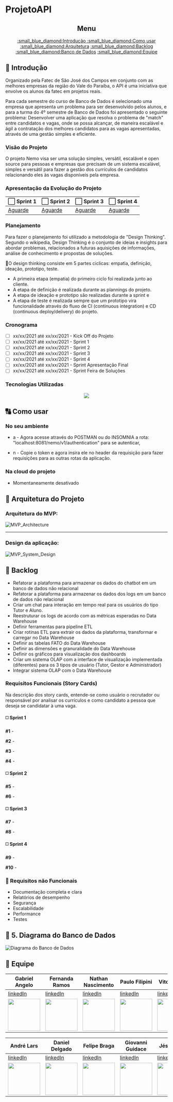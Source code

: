 # ProjetoAPI

<div align="center">
      <h2>Menu</h2>
      <p>
            <a href="#introducao"><span>:small_blue_diamond:</span>Introdução </a>
            <a href="#comousar"><span>:small_blue_diamond:</span>Como usar</a>
            <a href="#arquitetura"><span>:small_blue_diamond:</span>Arquitetura</a>
            <a href="#backlog"><span>:small_blue_diamond:</span>Backlog</a>
            <a href="#bd"><span>:small_blue_diamond:</span>Banco de Dados</a>
            <a href="#equipe"><span>:small_blue_diamond:</span>Equipe</a>
      </p>
</div>

<a name="introducao"></a>
## :scroll: Introdução

Organizado pela Fatec de São José dos Campos em conjunto com as melhores empresas da região do Vale do Paraíba, o API é uma iniciativa que envolve os alunos da fatec em projetos reais. 

Para cada semestre do curso de Banco de Dados é selecionado uma empresa que apresenta um problema para ser desenvolvido pelos alunos, e para a turma do 4º semestre de Banco de Dados foi apresentado o seguinte problema: Desenvolver uma aplicação que resolva o problema de "match" entre candidatos e vagas, onde se possa alcançar, de maneira escalável e ágil a contratação dos melhores candidatos para as vagas apresentadas, através de uma gestão simples e eficiente.

### Visão do Projeto

O projeto Nemo visa ser uma solução simples, versátil, escalável e open source para pessoas e empresas que precisam de um sistema escalável, simples e versátil para fazer a gestão dos currículos de candidatos relacionando eles às vagas disponíveis pela empresa.

### Apresentação da Evolução do Projeto
:white_large_square: Sprint 1  | :white_large_square: Sprint 2 | :white_large_square: Sprint 3 | :white_large_square:  Sprint 4  
--------- |--------- |--------- |--------- |
[Aguarde]() |[Aguarde]() |[Aguarde]() |[Aguarde]() |

### Planejamento

Para fazer o planejamento foi utilizado a metodologia de "Design Thinking". Segundo o wikipedia, Design Thinking é o conjunto de ideias e insights para abordar problemas, relacionados a futuras aquisições de informações, análise de conhecimento e propostas de soluções.

:arrows_counterclockwise:O design thinking consiste em 5 partes ciclicas: empatia, definição, ideação, prototipo, teste.

- A primeira etapa (empatia) do primeiro ciclo foi realizada junto ao cliente.
- A etapa de definição é realizada durante as plannings do projeto.
- A etapa de ideação e prototipo são realizadas durante a sprint e 
- A etapa de teste é realizada sempre que um prototipo vira funcionalidade através do fluxo de CI (continuous integration) e CD (continuous deploy/delivery) do projeto.

### Cronograma

- [ ] xx/xx/2021 até xx/xx/2021 - Kick Off do Projeto
- [ ] xx/xx/2021 até xx/xx/2021 - Sprint 1
- [ ] xx/xx/2021 até xx/xx/2021 - Sprint 2
- [ ] xx/xx/2021 até xx/xx/2021 - Sprint 3
- [ ] xx/xx/2021 até xx/xx/2021 - Sprint 4
- [ ] xx/xx/2021 até xx/xx/2021 - Sprint Apresentação Final
- [ ] xx/xx/2021 até xx/xx/2021 - Sprint Feira de Soluções

### Tecnologias Utilizadas

<div align="center">
      <img src="#">
</div>

## :capital_abcd: Como usar

### No seu ambiente

- a -  Agora acesse através do POSTMAN ou do INSOMNIA a rota: "localhost:8081/nemo/v1/authentication" para se autenticar,

- n - Copie o token e agora insira ele no header da requisição para fazer requisições para as outras rotas da aplicação. 

### Na cloud do projeto

- Momentaneamente desativado

<a name="arquitetura"></a>
## :bookmark_tabs: Arquitetura do Projeto

### Arquitetura do MVP:

![MVP_Architecture](#)

----------------------------------------------------------------------------------------------

### Design da aplicação:

![MVP_System_Design](#)

<a name="backlog"></a>
## :memo: Backlog

- Refatorar a plataforma para armazenar os dados do chatbot em um banco de dados não relacional
- Refatorar a plataforma para armazenar os dados dos logs em um banco de dados não relacional
- Criar um chat para interação em tempo real para os usuários do tipo Tutor e Aluno.
- Reestruturar os logs de acordo com as métricas esperadas no Data Warehouse
- Definir ferramentas para pipeline ETL
- Criar rotinas ETL para extrair os dados da plataforma, transformar e carregar no Data Warehouse
- Definir as tabelas FATO do Data Warehouse
- Definir as dimensões e granuralidade do Data Warehouse
- Definir os gráficos para visualização dos dashboards
- Criar um sistema OLAP com a interface de visualização implementada (diferentes) para os 3 tipos de usuário (Tutor, Gestor e Administrador)
- Integrar sistema OLAP com o Data Warehouse

### Requisitos Funcionais (Story Cards)

Na descrição dos story cards, entende-se como usuário o recrutador ou responsável por analisar os currículos e como candidato a pessoa que deseja se candidatar à uma vaga.

#### :white_medium_square: Sprint 1
<strong>#1</strong> - 

<strong>#2</strong> -  

<strong>#3</strong> - 

<strong>#4</strong> - 

#### :white_medium_square: Sprint 2


<strong>#5</strong> - 

<strong>#6</strong> - 

####  :white_medium_square: Sprint 3

<strong>#7</strong> - 

<strong>#8</strong> - 

#### :white_medium_square: Sprint 4

<strong>#9</strong> - 

<strong>#10</strong> - 

### :white_square_button: Requisitos não Funcionais

- Documentação completa e clara
- Relatórios de desempenho
- Segurança
- Escalabilidade
- Performance
- Testes

<a name="bd"></a>
## :floppy_disk: 5. Diagrama do Banco de Dados

 ![Diagrama do Banco de Dados](/uploads/38e76438de710b0167f9ee21c60b6734/API.png)


## :muscle: Equipe

| Gabriel Angelo | Fernanda Ramos | Nathan Nascimento | Paulo Filipini | Vitor Daniel  |
|---|---|---|---|---|
| [linkedIn](https://www.linkedin.com/in/gabriel-angelo-a4b251116/) | [linkedIn](https://www.linkedin.com/in/fernanda-ramos-de-padua-salles-44329b157/) | [linkedIn](https://www.linkedin.com/in/n4htan/) | [linkedIn](https://www.linkedin.com/in/paulo-henrique-filipini/) | [linkedIn](#) |
| <img src="https://avatars.githubusercontent.com/u/73532594?v=4" width="100px"> | <img src="https://avatars.githubusercontent.com/u/55774508?v=4" width="100px"> | <img src="https://avatars.githubusercontent.com/u/19509794?v=4" width="100px"> | <img src="https://avatars.githubusercontent.com/u/45483678?v=4" width="100px"> | <img src="https://avatars.githubusercontent.com/u/55815066?v=4" width="100px"> |





| André Lars | Daniel Delgado | Felipe Braga | Giovanni Guidace | Jéssica Isri  |
|---|---|---|---|---|
| [linkedIn](https://www.linkedin.com/in/andre-lars-da-cunha/) | [linkedIn](https://www.linkedin.com/in/daniel-delgado-274096194/) | [linkedIn](https://www.linkedin.com/in/felipegbraga/) |  [linkedIn](https://www.linkedin.com/in/giovanni-guidace-61982812a/) | [linkedIn](https://www.linkedin.com/in/jessica-dias1/) |
| <img src="https://avatars.githubusercontent.com/u/26588283?v=4" width="100px"> | <img src="https://avatars.githubusercontent.com/u/50891053?v=4" width="100px"> | <img src="https://avatars.githubusercontent.com/u/13703888?v=4" width="100px"> | <img src="https://avatars.githubusercontent.com/u/62898187?v=4" width="100px"> | <img src="https://avatars.githubusercontent.com/u/65822756?v=4" width="100px"> |

